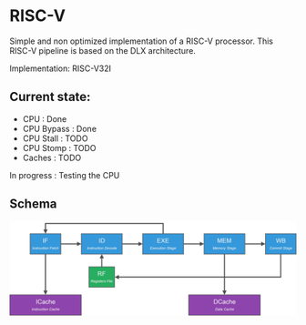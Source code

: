 
# RISC-V 
Simple and non optimized implementation of a RISC-V processor. This RISC-V pipeline is based on the DLX architecture.

Implementation: RISC-V32I

## Current state:
* CPU        : Done
* CPU Bypass : Done 
* CPU Stall  : TODO 
* CPU Stomp  : TODO
* Caches     : TODO

In progress : Testing the CPU

## Schema
![Basic DLX schema](https://raw.githubusercontent.com/Oxmose/RISC-V/master/RISCV.png)
